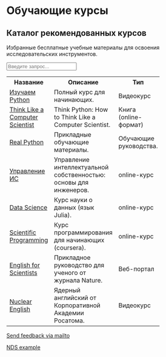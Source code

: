# Обучающие курсы

## Каталог рекомендованных курсов

Избранные бесплатные учебные материалы для освоения исследовательских инструментов.


<meta name="viewport" content="width=device-width, initial-scale=1">
<style>
* {
  box-sizing: border-box;
}

#myInput {
  background-image: url('/css/searchicon.png');
  background-position: 10px 10px;
  background-repeat: no-repeat;
  width: 100%;
  font-size: 16px;
  padding: 12px 20px 12px 40px;
  border: 1px solid #ddd;
  margin-bottom: 12px;
}

#myTable {
  border-collapse: collapse;
  width: 100%;
  border: 1px solid #ddd;
  font-size: 18px;
}

#myTable th, #myTable td {
  text-align: left;
  padding: 12px 20px 12px 40px;

}

#myTable tr {
  border-bottom: 1px solid #ddd;
}

#myTable tr.header, #myTable tr:hover {
  background-color: #f1f1f1;
}
</style>


<input type="text" id="myInput" onkeyup="myFunction()" placeholder="Введите запрос..." title="Type in a name">

</details>
<table id="myTable">
  <tr class="header">
    <th onclick="sortTable(0)" style="width:30%;">Название</th>
    <th onclick="sortTable(1)" style="width:80%;">Описание</th>
    <th onclick="sortTable(2)" style="width:70%;">Тип</th>
    <th onclick="sortTable(3)" style="width:80%;">Язык</th>
  </tr>
  <tr>
    <td><a href="https://youtu.be/rfscVS0vtbw">Изучаем Python</a></td>
    <td>Полный курс для начинающих.</td>
    <td>Видеокурс</td>
    <td>En</td>
  </tr>
  <tr>
    <td><a href="https://greenteapress.com/thinkpython2/html/index.html">Think Like a Computer Scientist</a></td>
    <td>Think Python: How to Think Like a Computer Scientist.</td>
    <td>Книга (online-формат)</td>
    <td>En</td>
  </tr>
  <tr>
    <td><a href="https://realpython.com/">Real Python</a></td>
    <td>Прикладные обучающие материалы.</td>
    <td>Обучающие руководства.</td>
    <td>En</td>
  </tr>
  <tr>
    <td><a href="https://stepik.org/course/88/promo#toc">Управление ИС</a></td>
    <td>Управление интеллектуальной собственностью: основы для инженеров.</td>
    <td>online-курс</td>
    <td>Ru</td>
  </tr>
  <tr>
    <td><a href="https://juliaacademy.com/p/julia-for-data-science">Data Science</a></td>
    <td>Курс науки о данных (язык Julia).</td>
    <td>online-курс</td>
    <td>En</td>
  </tr>
  <tr>
    <td><a href="https://www.coursera.org/learn/julia-programming">Scientific Programming</a></td>
    <td>Курс программирования для начинающих (coursera).</td>
    <td>online-курс</td>
    <td>En</td>
  </tr>
  <tr>
    <td><a href="https://www.nature.com/scitable/ebooks/english-communication-for-scientists-14053993/contents/">English for Scientists</a></td>
    <td>Прикладное руководство для ученого от журнала Nature.</td>
    <td>Веб-портал</td>
    <td>En</td>
  </tr>
  </tr>
    <tr>
    <td><a href="https://www.youtube.com/playlist?list=PLul-1IcJDk9jDPT8m6EM6PlOSaeCRTUqR">Nuclear English</a></td>
    <td>Ядерный английский от Корпоративной Академии Росатома.</td>
    <td>Видеокурс</td>
    <td>En</td>
  </tr>
</table>






[Send feedback via mailto](mailto:programs@oecd-nea.org)

[NDS example](../nds/)
